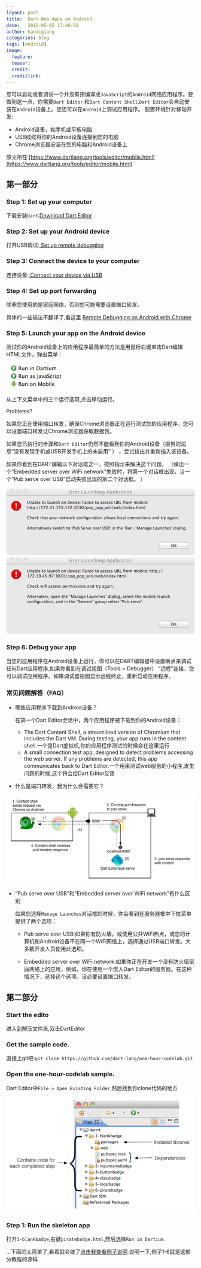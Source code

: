 ```yaml
---
layout: post
title:  Dart Web Apps on Android
date:   2015-05-05 17:46:58
author: haoxiqiang
categories: blog
tags: [android]
image:
  feature:
  teaser:
  credit:
  creditlink:
---
```

您可以启动或者调试一个并没有预编译成`JavaScript`的`Android`网络应用程序。要做到这一点，你需要`Dart Editor` 和`Dart Content Shell`.`Dart Editor`会自动安装在`Android`设备上。您还可以在`Android`上调试应用程序。
配置环境针对移动开发:

* Android设备，如手机或平板电脑
* USB线缆将你的Android设备连接到您的电脑
* Chrome浏览器安装在您的电脑和Android设备上
<!-- more -->

原文所在:[https://www.dartlang.org/tools/editor/mobile.html](https://www.dartlang.org/tools/editor/mobile.html)

## 第一部分

### Step 1: Set up your computer

下载安装`Dart`:[Download Dart Editor](https://www.dartlang.org/downloads/)

### Step 2: Set up your Android device

打开USB调试:[ Set up remote debugging](https://developer.chrome.com/devtools/docs/remote-debugging#setting-up-device)

### Step 3: Connect the device to your computer

连接设备:[ Connect your device via USB](https://developer.chrome.com/devtools/docs/remote-debugging#connect-device-via-usb)

### Step 4: Set up port forwarding

除非您使用的是家庭网络，否则您可能需要设置端口转发。

具体的一些搞法不翻译了,看这里 [Remote Debugging on Android with Chrome](http://www.haoxiqiang.info/blog/20150324-RemoteDebuggingonAndroidwithChrome.html)

### Step 5: Launch your app on the Android device

测试你的Android设备上的应用程序最简单的方法是用鼠标右键单击Dart编辑HTML文件，弹出菜单：

![ContextRunMenu](/source/images/blog/ContextRunMenu.png)

从上下文菜单中的三个运行选项,点击移动运行。

Problems?

如果您正在使用端口转发，确保Chrome浏览器正在运行测试您的应用程序。您可以设置端口转发让Chrome浏览器获取数据包。

如果您已执行的步骤和`Dart Editor`仍然不能看到你的Android设备（报告的消息“没有发现手机或USB开发手机上的未启用” ） ，尝试拔出并重新插入该设备。

如果你看到在DART编辑以下对话框之一，按照指示来解决这个问题。 （弹出一个“Embedded server over WiFi network”失败时，将第一个对话框出现，当一个“Pub serve over USB”启动失败出现的第二个对话框。 ）

![PubServeLaunchFailed](/source/images/blog/PubServeLaunchFailed.png)
![EmbeddedServerLaunchFailed](/source/images/blog/EmbeddedServerLaunchFailed.png)


### Step 6: Debug your app

当您的应用程序在Android设备上运行，你可以在DART编辑器中设置断点来调试任何Dart应用程序,如果你看到在调试视图（Tools > Debugger） “远程”连接，您可以调试应用程序。如果调试器视图显示远程终止，重新启动应用程序。

### 常见问题解答（FAQ）

* 哪些应用程序下载到Android设备？
	
	在第一个Dart Editor会话中，两个应用程序被下载到你的Andr​​oid设备：
	
	* The Dart Content Shell, a streamlined version of Chromium that includes the Dart VM. During testing, your app runs in the content shell.一个是Dart虚拟机,你的应用程序测试的时候会在这里运行
	* A small connection test app, designed to detect problems accessing the web server. If any problems are detected, this app communicates back to Dart Editor.一个用来测试web服务的小程序,发生问题的时候,这个将会给Dart Editor反馈
	
* 什么是端口转发，我为什么会需要它？

![MobileDeployment](/source/images/blog/MobileDeployment.png)

*  “Pub serve over USB”和“Embedded server over WiFi network”有什么区别
	
	如果您选择`Manage Launches`对话框的时候，你会看到在服务器框中下拉菜单提供了两个选项： 
	
	* Pub serve over USB:如果你有防火墙，或使用公共WiFi热点，或您的计算机和Android设备不在同一个WiFi网络上，选择通过USB端口转发。大多数开发人员使用此选项。
	
	* Embedded server over WiFi network:如果你正在开发一个没有防火墙家庭网络上的应用，例如，你在使用一个嵌入Dart Editor的服务器。在这种情况下，选择这个选项。没必要设置端口转发。
	
## 第二部分
###  Start the edito

进入到解压文件夹,双击DartEditor

### Get the sample code.

直接上git吧:`git clone https://github.com/dart-lang/one-hour-codelab.git`

### Open the one-hour-codelab sample.

Dart Editor中`File > Open Existing Folder`,然后找到你clone代码的地方

![filesanddirs.png](/source/images/blog/filesanddirs.png)

### Step 1: Run the skeleton app

打开`1-blankbadge`,右键`piratebadge.html`,然后选择`Run in Dartium`.

...下面的太简单了,看着就会做了[点击我查看例子说明](https://www.dartlang.org/codelabs/darrrt/#i-classfa-fa-anchor-i-open-the-one-hour-codelab-sample).说明一下,例子1-6就是这部分教程的源码


	